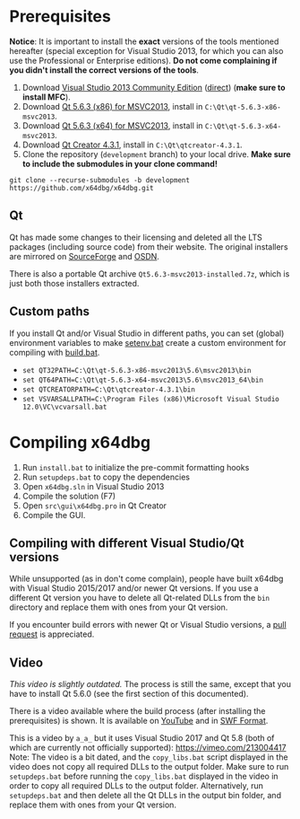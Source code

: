 # Prerequisites

**Notice**: It is important to install the **exact** versions of the tools mentioned hereafter (special exception for Visual Studio 2013, for which you can also use the Professional or Enterprise editions). **Do not come complaining if you didn't install the correct versions of the tools**.

1. Download [Visual Studio 2013 Community Edition](https://my.visualstudio.com/Downloads?q=visual%20studio%202013&wt.mc_id=o~msft~vscom~older-downloads) ([direct](https://go.microsoft.com/fwlink/?LinkId=532495&clcid=0x409)) (**make sure to install MFC**).
2. Download [Qt 5.6.3 (x86) for MSVC2013](https://sourceforge.net/projects/x64dbg/files/qt/qt-opensource-windows-x86-msvc2013-5.6.3.exe/download), install in `C:\Qt\qt-5.6.3-x86-msvc2013`.
3. Download [Qt 5.6.3 (x64) for MSVC2013](https://sourceforge.net/projects/x64dbg/files/qt/qt-opensource-windows-x86-msvc2013_64-5.6.3.exe/download), install in `C:\Qt\qt-5.6.3-x64-msvc2013`.
4. Download [Qt Creator 4.3.1](https://download.qt.io/archive/qtcreator/4.3/4.3.1/qt-creator-opensource-windows-x86-4.3.1.exe), install in `C:\Qt\qtcreator-4.3.1`.
5. Clone the repository (`development` branch) to your local drive. **Make sure to include the submodules in your clone command!**
```
git clone --recurse-submodules -b development https://github.com/x64dbg/x64dbg.git
```

## Qt

Qt has made some changes to their licensing and deleted all the LTS packages (including source code) from their website. The original installers are mirrored on [SourceForge](https://sourceforge.net/projects/x64dbg/files/qt/) and [OSDN](https://osdn.net/projects/x64dbg/storage/qt/).

There is also a portable Qt archive `Qt5.6.3-msvc2013-installed.7z`, which is just both those installers extracted.

## Custom paths

If you install Qt and/or Visual Studio in different paths, you can set (global) environment variables to make [setenv.bat](https://github.com/x64dbg/x64dbg/blob/development/setenv.bat) create a custom environment for compiling with [build.bat](https://github.com/x64dbg/x64dbg/blob/development/build.bat).

- `set QT32PATH=C:\Qt\qt-5.6.3-x86-msvc2013\5.6\msvc2013\bin`
- `set QT64PATH=C:\Qt\qt-5.6.3-x64-msvc2013\5.6\msvc2013_64\bin`
- `set QTCREATORPATH=C:\Qt\qtcreator-4.3.1\bin`
- `set VSVARSALLPATH=C:\Program Files (x86)\Microsoft Visual Studio 12.0\VC\vcvarsall.bat`

# Compiling x64dbg

1. Run `install.bat` to initialize the pre-commit formatting hooks
2. Run `setupdeps.bat` to copy the dependencies
3. Open `x64dbg.sln` in Visual Studio 2013
4. Compile the solution (F7)
5. Open `src\gui\x64dbg.pro` in Qt Creator
6. Compile the GUI.

## Compiling with different Visual Studio/Qt versions

While unsupported (as in don't come complain), people have built x64dbg with Visual Studio 2015/2017 and/or newer Qt versions. If you use a different Qt version you have to delete all Qt-related DLLs from the `bin` directory and replace them with ones from your Qt version.

If you encounter build errors with newer Qt or Visual Studio versions, a [pull request](https://github.com/x64dbg/x64dbg/pull/1687) is appreciated.

## Video

*This video is slightly outdated.* The process is still the same, except that you have to install Qt 5.6.0 (see the first section of this documented).

There is a video available where the build process (after installing the prerequisites) is shown. It is available on [YouTube](https://youtu.be/M3J2wpXpeX0) and in [SWF Format](https://mega.nz/#!D4x1wQZD!LNz_K4GOhNuJlgS1oztlgdRhoZwPODWyQdd6ISUVvF0).

This is a video by `a_a_` but it uses Visual Studio 2017 and Qt 5.8 (both of which are currently not officially supported): https://vimeo.com/213004417  Note: The video is a bit dated, and the `copy_libs.bat` script displayed in the video does not copy all required DLLs to the output folder. Make sure to run `setupdeps.bat` before running the `copy_libs.bat` displayed in the video in order to copy all required DLLs to the output folder. Alternatively, run `setupdeps.bat` and then delete all the Qt DLLs in the output bin folder, and replace them with ones from your Qt version.